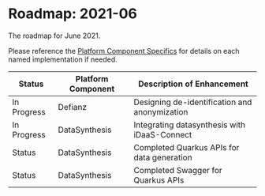 # Roadmap: 2021-06
The roadmap for June 2021.

Please reference the [Platform Component Specifics](../docs/Design/PlatformComponents.md) for details on each named implementation if needed.

| Status | Platform Component   | Description of Enhancement|
|---|---|---|
|In Progress|Defianz|Designing de-identification and anonymization|
|In Progress|DataSynthesis|Integrating datasynthesis with iDaaS-Connect|
|Status|DataSynthesis|Completed Quarkus APIs for data generation|
|Status|DataSynthesis|Completed Swagger for Quarkus APIs|

